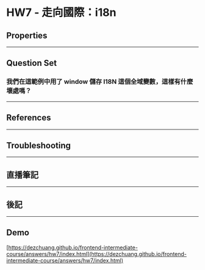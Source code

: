 
# HW7 - 走向國際：i18n

## Properties


---

## Question Set

### 我們在這範例中用了 window 儲存 I18N 這個全域變數，這樣有什麼壞處嗎？



---

## References


---

## Troubleshooting


---

## 直播筆記

---

## 後記


---

## Demo
[https://dezchuang.github.io/frontend-intermediate-course/answers/hw7/index.html](https://dezchuang.github.io/frontend-intermediate-course/answers/hw7/index.html)
